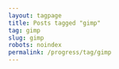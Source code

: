 ```yaml
---
layout: tagpage
title: Posts tagged "gimp"
tag: gimp
slug: gimp
robots: noindex
permalink: /progress/tag/gimp
---
```

